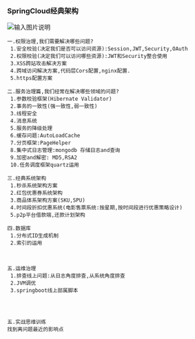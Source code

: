### SpringCloud经典架构


![输入图片说明](https://github.com/qccr-twl2123/springcloud/blob/master/images/springcloud架构.png "在这里输入图片标题")

```
一.权限治理,我们需要解决哪些问题?
 1.安全校验(决定我们是否可以访问资源):Session,JWT,Security,OAuth
 2.权限校验(决定我们可以访问哪些资源):JWT和Security整合使用 
 3.XSS跨站攻击解决方案
 4.跨域访问解决方案,代码层Cors配置,nginx配置.
 5.https配置方案
 
二.服务治理篇,我们经常在解决哪些领域的问题? 
 1.参数校验框架(Hibernate Validator)
 2.事务的一致性(强一致性,弱一致性)
 3.线程安全
 4.消息系统
 5.服务的降级处理
 6.缓存问题:AutoLoadCache
 7.分页框架:PageHelper
 8.集中式日志管理:mongodb 存储日志and查询
 9.加密and解密: MD5,RSA2
 10.任务调度框架quartz运用
 
三.经典系统架构
 1.秒杀系统架构方案
 2.红包优惠券系统架构
 3.商品体系架构方案(SKU,SPU)
 4.时间段折扣优惠系统(电影售票系统:按星期,按时间段进行优惠策略设计)
 5.p2p平台借款端,还款计划架构
       
四.数据库
 1.分布式ID生成机制
 2.索引的运用
 
     

五.运维治理
 1.排查线上问题:从日志角度排查,从系统角度排查
 2.JVM调优
 3.springboot线上部属脚本
   
 


五.实战思维训练
找到离问题最近的影响点


```




